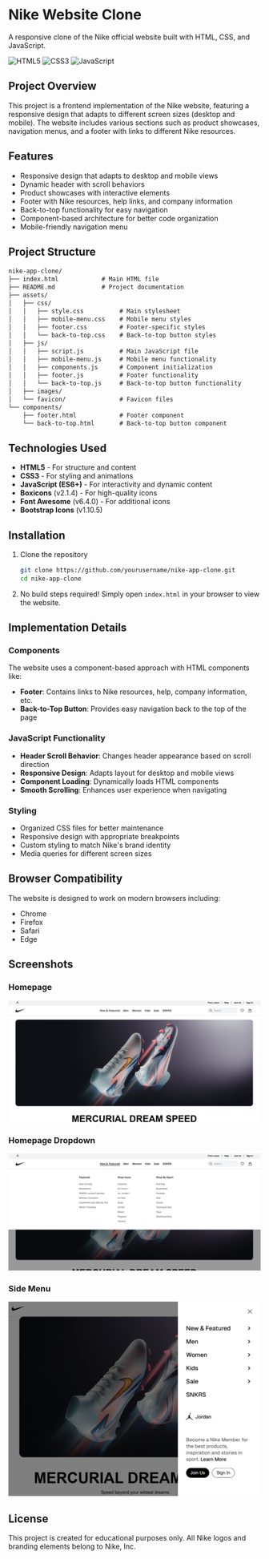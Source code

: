 # Nike Website Clone

A responsive clone of the Nike official website built with HTML, CSS, and JavaScript.

![HTML5](https://img.shields.io/badge/html5-%23E34F26.svg?style=for-the-badge&logo=html5&logoColor=white)
![CSS3](https://img.shields.io/badge/css3-%231572B6.svg?style=for-the-badge&logo=css3&logoColor=white)
![JavaScript](https://img.shields.io/badge/javascript-%23323330.svg?style=for-the-badge&logo=javascript&logoColor=%23F7DF1E)

## Project Overview

This project is a frontend implementation of the Nike website, featuring a responsive design that adapts to different screen sizes (desktop and mobile). The website includes various sections such as product showcases, navigation menus, and a footer with links to different Nike resources.

## Features

- Responsive design that adapts to desktop and mobile views
- Dynamic header with scroll behaviors
- Product showcases with interactive elements
- Footer with Nike resources, help links, and company information
- Back-to-top functionality for easy navigation
- Component-based architecture for better code organization
- Mobile-friendly navigation menu

## Project Structure

```
nike-app-clone/
├── index.html            # Main HTML file
├── README.md             # Project documentation
├── assets/
│   ├── css/
│   │   ├── style.css          # Main stylesheet
│   │   ├── mobile-menu.css    # Mobile menu styles
│   │   ├── footer.css         # Footer-specific styles
│   │   └── back-to-top.css    # Back-to-top button styles
│   ├── js/
│   │   ├── script.js          # Main JavaScript file
│   │   ├── mobile-menu.js     # Mobile menu functionality
│   │   ├── components.js      # Component initialization
│   │   ├── footer.js          # Footer functionality
│   │   └── back-to-top.js     # Back-to-top button functionality
│   ├── images/
│   └── favicon/               # Favicon files
└── components/
    ├── footer.html            # Footer component
    └── back-to-top.html       # Back-to-top button component
```

## Technologies Used

- **HTML5** - For structure and content
- **CSS3** - For styling and animations
- **JavaScript (ES6+)** - For interactivity and dynamic content
- **Boxicons** (v2.1.4) - For high-quality icons
- **Font Awesome** (v6.4.0) - For additional icons
- **Bootstrap Icons** (v1.10.5)

## Installation

1. Clone the repository
   ```bash
   git clone https://github.com/yourusername/nike-app-clone.git
   cd nike-app-clone
   ```

2. No build steps required! Simply open `index.html` in your browser to view the website.

## Implementation Details

### Components

The website uses a component-based approach with HTML components like:

- **Footer**: Contains links to Nike resources, help, company information, etc.
- **Back-to-Top Button**: Provides easy navigation back to the top of the page

### JavaScript Functionality

- **Header Scroll Behavior**: Changes header appearance based on scroll direction
- **Responsive Design**: Adapts layout for desktop and mobile views
- **Component Loading**: Dynamically loads HTML components
- **Smooth Scrolling**: Enhances user experience when navigating

### Styling

- Organized CSS files for better maintenance
- Responsive design with appropriate breakpoints
- Custom styling to match Nike's brand identity
- Media queries for different screen sizes

## Browser Compatibility

The website is designed to work on modern browsers including:
- Chrome
- Firefox
- Safari
- Edge

## Screenshots

### Homepage
![Homepage](assets/images/screenshots/homepage.png)

### Homepage Dropdown
![Homepage Dropdown](assets/images/screenshots/homepage-dropdown.png)

### Side Menu
![Side Menu](assets/images/screenshots/sidemenu.png)

## License

This project is created for educational purposes only. All Nike logos and branding elements belong to Nike, Inc. 